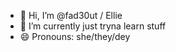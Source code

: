- 👋 Hi, I’m @fad30ut / Ellie
- 🌱 I’m currently just tryna learn stuff
- 😄 Pronouns: she/they/dey
<!---
fad30ut/fad30ut is a ✨ special ✨ repository because its `README.md` (this file) appears on your GitHub profile.
You can click the Preview link to take a look at your changes.
--->
